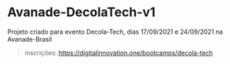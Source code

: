 # Avanade-DecolaTech-v1
Projeto criado para evento Decola-Tech, dias 17/09/2021 e 24/09/2021 na Avanade-Brasil

>
> inscrições: https://digitalinnovation.one/bootcamps/decola-tech
